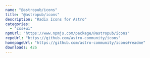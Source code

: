 ```yaml
---
name: "@astropub/icons"
title: "@astropub/icons"
description: "Radix Icons for Astro"
categories:
  - "css+ui"
npmUrl: "https://www.npmjs.com/package/@astropub/icons"
repoUrl: "https://github.com/astro-community/icons"
homepageUrl: "https://github.com/astro-community/icons#readme"
downloads: 426
---
```


